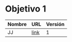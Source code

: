 # Objetivo 1

| Nombre | URL | Versión |
|--------|-----|---------|
| JJ     | [link](https://github.com/JJ/dummy-IV/pull/1) | 1 |
